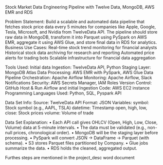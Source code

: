 Stock Market Data Engineering Pipeline with Twelve Data, MongoDB, AWS EMR and RDS

Problem Statement:
Build a scalable and automated data pipeline that fetches stock price data every 5 minutes for companies like Apple, Google, Tesla, Microsoft, and Nvidia from TwelveData API. The pipeline should store raw data in MongoDB, transform it into Parquet using PySpark on AWS EMR, aggregate it using AWS Glue, and store final data in RDS for analytics.
Business Use Cases:
Real-time stock trend monitoring for financial analysts
Historical stock data archiving for research and reporting
Automated price alerts for trading bots
Scalable infrastructure for financial data aggregation

Tools Used:
Initial data Ingestion: TwelveData API, Python
Staging Layer: MongoDB Atlas
Data Processing: AWS EMR with PySpark, AWS Glue
Data Pipeline Orchestration: Apache Airflow
Monitoring: Apache Airflow, Slack Notifications
Security: AWS Secrets Manager, IAM Roles
Version Control: GitHub
Host & Run Airflow and initial Ingestion Code: AWS EC2 instance
Programming Languages Used: Python, SQL, Pyspark API

Data Set Info:
Source: TwelveData API
Format: JSON
Variables:
symbol: Stock symbol (e.g., AAPL, TSLA)
datetime: Timestamp
open, high, low, close: Stock prices
 volume: Volume of trade

Data Set Explanation:
•	Each API call gives OHLCV (Open, High, Low, Close, Volume) data at 5-minute
intervals.
•	The data must be validated (e.g., non-null prices, chronological order).
•	MongoDB will be the staging layer before processing.
•	PySpark will convert JSON → DataFrame → Parquet (with schema).
•	S3 stores Parquet files partitioned by Company.
•	Glue jobs summarize the data.
•	RDS holds the cleaned, aggregated output.

Furthes steps are mentioned in the project_desc word document
